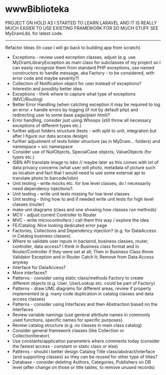 # wwwBiblioteka

PROJECT ON HOLD AS I STARTED TO LEARN LARAVEL AND IT IS REALLY MUCH EASIER TO USE EXISTING FRAMEWORK FOR SO MUCH STUFF
SEE MyDramLibL for latest code.


--------------------------------------------------------------------------------------------------------

Refactor Ideas (In case I will go back to building app from scratch)

- Exceptions - review used exception classes, adjust (e.g. use MyDramLibraryException as main class for subclasses of my project so I can easily recognize them from standard PHP exceptions, use named constructors to handle message, aka Factory - to be considered, with error code and maybe severity?)
- Collection of Notification object for user instead of exceptions? Interestin and possibly better idea
- Exceptions - think where to capture what type of exceptions (MVC/Routing)
- Better Error Handling (when catching exception it may be required to log an error + handle errors by logging (if not by default php) and redirecting user to some base page/plain html)?
- Error handling, consider just using Whoops (still throw all necessary exceptions of different types etc.)
- further adjust folders structure (tests - with split to unit, integration but after I figure our data access design)
- further adjustment of tests folder structure (as in MyDram... folders) and namespace = src namespace
- Consider use of NullObjects, SpecialCase objects, ValueObjects (for types etc.)
- ISBN API translate image to isbn // maybe later as this comes with lot of data privacy concerns (what user will photo, metadata of picture such as location and fact that I would need to use some external api to translate photo to barcode/isbn)
- Unit testing - write mocks etc. for low level classes, do I necessarily need dependency injections?.
- Unit testing - write unit tests missing for low level classes
- Unit testing - thing how to and if needed write unit tests for high level classes (router)
- make uml diagrams (class and one showing how classes run methods)
- MCV - adjust current Controller to Router
- MVC - write microcontrollers / call them this way / explore the idea
- FE/Catalog: Nice looking dedicated error page
- Factories, Collections and Dependency injection? (e.g. for DataAccess in Catalog business classes)
- Where to validate user inputs in backend, business classes, router, controller, data access? I think in Business class format and in Router/Controller if they were set at all; Then in Business Class throw Validator Exception and in Router Catch It; Remove from Data Access anyway
- Interface for DataAccess?
- More interfaces?
- Patterns - consider using static class/methods Factory to create different objects (e.g. User, UserLookup etc. could be part of Factory)
- Patterns - draw UML diagrams for different areas, review if properly implemented (e.g. many code duplication in catalog classes and data access classes)
- Patterns - consider using Interfaces and then Abstraction based on the Interfaces
- Review variable namings (use general attribute names in commonly used functions, specific names for specific purposes)
- Review catalog structure (e.g. no classes in main class catalog)
- Consider general framework classes (like Collection or CollectionIterator)
- Use constants/application parameters where comments today (consider the fastest access - constant or static class or else)
- Patterns - should I better design Catalog Title class/abstract/interface (and supporting classes) so they can be reused for other type of titles?
- Database - consider deleting Authors, Categories, Publishers on DB level (after change on those or title tables, to remove unused records)